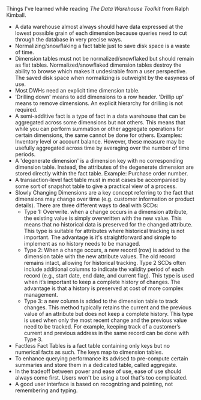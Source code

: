 Things I've learned while reading *The Data Warehouse Toolkit* from Ralph Kimball.

- A data warehouse almost always should have data expressed at the lowest possible grain of each dimension because queries need to cut through the database in  very precise ways.
- Normalizing/snowflaking a fact table just to save disk space is a waste of time. 
- Dimension tables must not be normalized/snowflaked but should remain as flat tables. Normalized/snowflaked dimension tables destroy the ability to browse which makes it undesirable from a user perspective. The saved disk space when normalizing is outweight by the easyness of use. 
- Most DWHs need an explicit time dimension table.
- 'Drilling down' means to add dimensions to a row header. 'Drillip up' means to remove dimensions. An explicit hierarchy for drilling is not required.
- A semi-additive fact is a type of fact in a data warehouse that can be aggregated across some dimensions but not others. This means that while you can perform summation or other aggregate operations for certain dimensions, the same cannot be done for others. Examples: Inventory level or account balance. However, these measure may be usefully aggregated across time by averaging over the number of time periods.
- A 'degenerate dimension' is a dimension key with no corresponding dimension table. Instead, the attributes of the degenerate dimension are stored directly within the fact table. Example: Purchase order number.
- A transaction-level fact table must in most cases be accompanied by some sort of snapshot table to give a practical view of a process.
- Slowly Changing Dimensions are a key concept referring to the fact that dimensions may change over time (e.g. customer information or product details). There are three different ways to deal with SCDs:
    - Type 1: Overwrite. when a change occurs in a dimension attribute, the existing value is simply overwritten with the new value. This means that no historical data is preserved for the changed attribute. This type is suitable for attributes where historical tracking is not important. The advantage is it's straightforward and simple to implement as no history needs to be managed.
    - Type 2: When a change occurs, a new record (row) is added to the dimension table with the new attribute values. The old record remains intact, allowing for historical tracking. Type 2 SCDs often include additional columns to indicate the validity period of each record (e.g., start date, end date, and current flag). This type is used when it’s important to keep a complete history of changes. The advantage is that a history is preserved at cost of more complex management.    
    - Type 3: a new column is added to the dimension table to track changes. This method typically retains the current and the previous value of an attribute but does not keep a complete history. This type is used when only the most recent change and the previous value need to be tracked. For example, keeping track of a customer’s current and previous address in the same record can be done with Type 3.
- Factless Fact Tables is a fact table containing only keys but no numerical facts as such. The keys map to dimension tables. 
- To enhance querying performance its advised to pre-compute certain summaries and store them in a dedicated table, called aggregate.
- In the tradeoff between power and ease of use, ease of use should always come first. Users won't be using a tool that's too complicated.
- A good user interface is based on recognizing and pointing, not remembering and typing.